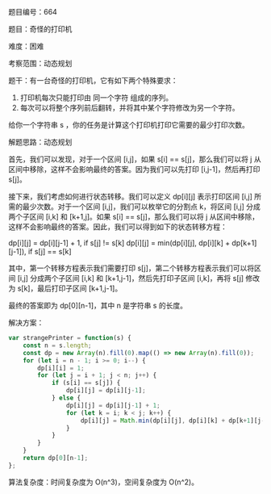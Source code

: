 题目编号：664

题目：奇怪的打印机

难度：困难

考察范围：动态规划

题干：有一台奇怪的打印机，它有如下两个特殊要求：

1. 打印机每次只能打印由 同一个字符 组成的序列。
2. 每次可以将整个序列前后翻转，并将其中某个字符修改为另一个字符。

给你一个字符串 s ，你的任务是计算这个打印机打印它需要的最少打印次数。

解题思路：动态规划

首先，我们可以发现，对于一个区间 [i,j]，如果 s[i] == s[j]，那么我们可以将 j 从区间中移除，这样不会影响最终的答案。因为我们可以先打印 [i,j-1]，然后再打印 s[j]。

接下来，我们考虑如何进行状态转移。我们可以定义 dp[i][j] 表示打印区间 [i,j] 所需的最少次数。对于一个区间 [i,j]，我们可以枚举它的分割点 k，将区间 [i,j] 分成两个子区间 [i,k] 和 [k+1,j]。如果 s[i] == s[j]，那么我们可以将 j 从区间中移除，这样不会影响最终的答案。因此，我们可以得到如下的状态转移方程：

dp[i][j] = dp[i][j-1] + 1, if s[j] != s[k]
dp[i][j] = min(dp[i][j], dp[i][k] + dp[k+1][j-1]), if s[j] == s[k]

其中，第一个转移方程表示我们需要打印 s[j]，第二个转移方程表示我们可以将区间 [i,j] 分成两个子区间 [i,k] 和 [k+1,j-1]，然后先打印子区间 [i,k]，再将 s[j] 修改为 s[k]，最后打印子区间 [k+1,j-1]。

最终的答案即为 dp[0][n-1]，其中 n 是字符串 s 的长度。

解决方案：

```javascript
var strangePrinter = function(s) {
    const n = s.length;
    const dp = new Array(n).fill(0).map(() => new Array(n).fill(0));
    for (let i = n - 1; i >= 0; i--) {
        dp[i][i] = 1;
        for (let j = i + 1; j < n; j++) {
            if (s[i] == s[j]) {
                dp[i][j] = dp[i][j-1];
            } else {
                dp[i][j] = dp[i][j-1] + 1;
                for (let k = i; k < j; k++) {
                    dp[i][j] = Math.min(dp[i][j], dp[i][k] + dp[k+1][j-1]);
                }
            }
        }
    }
    return dp[0][n-1];
};
```

算法复杂度：时间复杂度为 O(n^3)，空间复杂度为 O(n^2)。